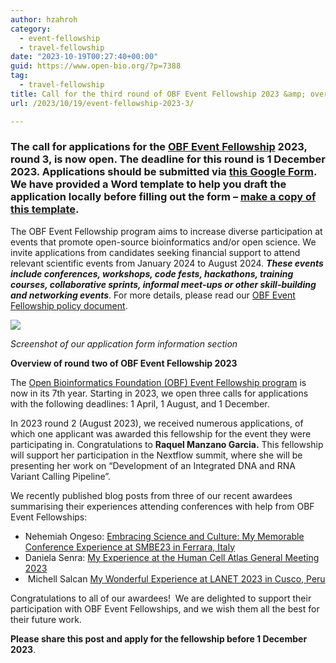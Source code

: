 ```yaml
---
author: hzahroh
category:
  - event-fellowship
  - travel-fellowship
date: "2023-10-19T00:27:40+00:00"
guid: https://www.open-bio.org/?p=7388
tag:
  - travel-fellowship
title: Call for the third round of OBF Event Fellowship 2023 &amp; overview of the second 2023 round.
url: /2023/10/19/event-fellowship-2023-3/

---
```

### The call for applications for the [OBF Event Fellowship](/event-awards/) 2023, round 3, is now open. **The deadline for this round is 1 December 2023.** Applications should be submitted via [this Google Form](https://forms.gle/BK2wQbmEgmX2iLbH7). We have provided a Word template to help you draft the application locally before filling out the form – [make a copy of this template](https://docs.google.com/document/d/1-9NUd5_gv2PnuGR7Rl9vN7Kl3vV5gUFO-GyIC1LK0wI/edit?usp=sharing).

The OBF Event Fellowship program aims to increase diverse participation at events that promote open-source bioinformatics and/or open science. We invite applications from candidates seeking financial support to attend relevant scientific events from January 2024 to August 2024. **_These events include conferences, workshops, code fests, hackathons, training courses, collaborative sprints, informal meet-ups or other skill-building and networking events_**. For more details, please read our [OBF Event Fellowship policy document](https://github.com/OBF/obf-docs/blob/master/Travel_fellowships.md).

![](https://lh7-us.googleusercontent.com/ILTxVO48ccZ6TAE7eLiXeNhg5_iWnuNbH9eD-h4QVwSrIQGmp-EmR1Dtz7AcJsmSgy5DI_bLprp3nSEVZ2_piDpjANSDUfiEdGRe_zonQglJObJOp16onaiZ84mf2G77E3dudzoyB3GpNd5GFWjwFJ4)

_Screenshot of our application form information section_

**Overview of round two of OBF Event Fellowship 2023**

The [Open Bioinformatics Foundation (OBF) Event Fellowship program](/event-awards/) is now in its 7th year. Starting in 2023, we open three calls for applications with the following deadlines: 1 April, 1 August, and 1 December.

In 2023 round 2 (August 2023), we received numerous applications, of which one applicant was awarded this fellowship for the event they were participating in. Congratulations to **Raquel Manzano Garcia.** This fellowship will support her participation in the Nextflow summit, where she will be presenting her work on “Development of an Integrated DNA and RNA Variant Calling Pipeline”.

We recently published blog posts from three of our recent awardees summarising their experiences attending conferences with help from OBF Event Fellowships:

- Nehemiah Ongeso: [Embracing Science and Culture: My Memorable Conference Experience at SMBE23 in Ferrara, Italy](/2023/08/07/nehemia-conference-experience-at-smbe23/)
- Daniela Senra: [My Experience at the Human Cell Atlas General Meeting 2023](/2023/08/02/daniela-senra-experience-human-cell-atlas-2023/)
-  Michell Salcan [My Wonderful Experience at LANET 2023 in Cusco, Peru](/2023/09/16/my-wonderful-experience-at-lanet-2023/)

Congratulations to all of our awardees!  We are delighted to support their participation with OBF Event Fellowships, and we wish them all the best for their future work.

**Please share this post and apply for the fellowship before 1 December 2023**.
